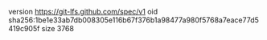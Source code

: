version https://git-lfs.github.com/spec/v1
oid sha256:1be1e33ab7db008305e116b67f376b1a98477a980f5768a7eace77d5419c905f
size 3768
